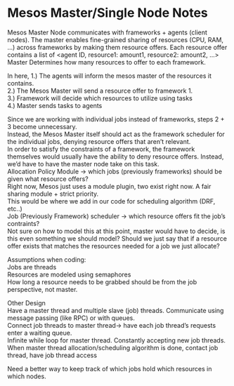 # Mesos Master/Single Node Notes
Mesos Master Node communicates with frameworks + agents (client nodes). 
The master enables fine-grained sharing of resources (CPU, RAM, …) across frameworks by making them resource offers. Each resource offer contains a list of <agent ID, resource1: amount1, resource2: amount2, ...>
Master Determines how many resources to offer to each framework.


In here, 
1.) The agents will inform the mesos master of the resources it contains.  
2.) The Mesos Master will send a resource offer to framework 1.  
3.) Framework will decide which resources to utilize using tasks  
4.) Master sends tasks to agents  

Since we are working with individual jobs instead of frameworks, steps 2 + 3 become unnecessary.  
Instead, the Mesos Master itself should act as the framework scheduler for the individual jobs, denying resource offers that aren’t relevant.   
In order to satisfy the constraints of a framework, the framework themselves would usually have the ability to deny resource offers. Instead, we’d have to have the master node take on this task.  
Allocation Policy Module -> which jobs (previously frameworks) should be given what resource offers?  
Right now, Mesos just uses a module plugin, two exist right now. A fair sharing module + strict priority.  
This would be where we add in our code for scheduling algorithm (DRF, etc..)  
Job (Previously Framework) scheduler -> which resource offers fit the job’s contraints?   
Not sure on how to model this at this point, master would have to decide, is this even something we should model? Should we just say that if a resource offer exists that matches the resources needed for a job we just allocate?  

Assumptions when coding:   
Jobs are threads  
Resources are modeled using semaphores  
How long a resource needs to be grabbed should be from the job perspective, not master.  

Other Design  
Have a master thread and multiple slave (job) threads. Communicate using message passing (like RPC) or with queues.   
Connect job threads to master thread-> have each job thread’s requests enter a waiting queue.  
Infinite while loop for master thread. Constantly accepting new job threads.   
When master thread allocation/scheduling algorithm is done, contact job thread, have job thread access   

Need a better way to keep track of which jobs hold which resources in which nodes.

